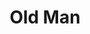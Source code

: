 ---
title: "Old Man"
type: "thumb"
weight: -2
draft: false
url_sml: "/images/illustration/thumbs/sml/old_man"
url_lge: "/images/illustration/thumbs/lge/old_man"
alt: "Character illustration of an old man with a dog"
---